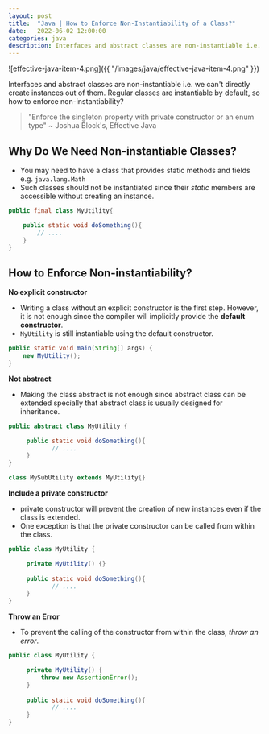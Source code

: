 ```yaml
---
layout: post
title:  "Java | How to Enforce Non-Instantiability of a Class?"
date:   2022-06-02 12:00:00
categories: java
description: Interfaces and abstract classes are non-instantiable i.e. we can't directly create instances out of them. Regular classes are instantiable by default, so how to enforce non-instantiability?  
---
```



![effective-java-item-4.png]({{ "/images/java/effective-java-item-4.png" }})

Interfaces and abstract classes are non-instantiable i.e. we can't directly create instances out of them. Regular classes are instantiable by default, so how to enforce non-instantiability? 

> "Enforce the singleton property with private constructor or an enum type" ~ Joshua Block's, Effective Java 

## Why Do We Need Non-instantiable Classes?

- You may need to have a class that provides static methods and fields e.g. `java.lang.Math`
- Such classes should not be instantiated since their *static* members are accessible without creating an instance.

```java
public final class MyUtility{

    public static void doSomething(){
        // ....
    }
}
```

##  How to Enforce Non-instantiability?  

**No explicit constructor**

- Writing a class without an explicit constructor is the first step. However, it is not enough since the compiler will implicitly provide the **default constructor**.
- `MyUtility` is still instantiable using the default constructor. 

```java
public static void main(String[] args) {
    new MyUtility();
}
```

**Not abstract**

- Making the class abstract is not enough since abstract class can be extended specially that abstract class is usually designed for inheritance. 

```java
public abstract class MyUtility {

	 public static void doSomething(){
	        // ....
	 }
}

class MySubUtility extends MyUtility{}
```

**Include a private constructor**

- private constructor will prevent the creation of new instances even if the class is extended.
- One exception is that the private constructor can be called from within the class. 

```java
public class MyUtility {

	 private MyUtility() {}
	 
	 public static void doSomething(){
	        // ....
	 }
}
```

**Throw an Error**

- To prevent the calling of the constructor from within the class, _throw an error_.

```java
public class MyUtility {

	 private MyUtility() {
         throw new AssertionError();
     }
	 
	 public static void doSomething(){
	        // ....
	 }
}
```
